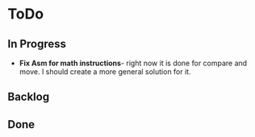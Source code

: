 # ToDo

## In Progress

- **Fix Asm for math instructions**- right now it is done for compare and move. I should create a more general solution for it.

## Backlog

## Done
